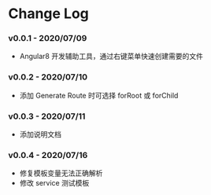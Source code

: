# Change Log

### v0.0.1 - 2020/07/09

- Angular8 开发辅助工具，通过右键菜单快速创建需要的文件

### v0.0.2 - 2020/07/10

- 添加 Generate Route 时可选择 forRoot 或 forChild 

### v0.0.3 - 2020/07/11

- 添加说明文档

### v0.0.4 - 2020/07/16

- 修复模板变量无法正确解析
- 修改 service 测试模板